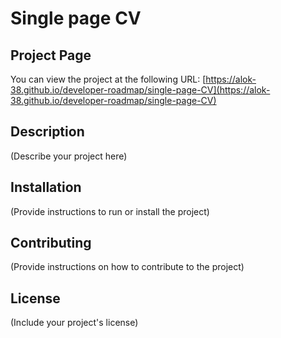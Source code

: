 # Single page CV

## Project Page
You can view the project at the following URL:
[https://alok-38.github.io/developer-roadmap/single-page-CV](https://alok-38.github.io/developer-roadmap/single-page-CV)

## Description
(Describe your project here)

## Installation
(Provide instructions to run or install the project)

## Contributing
(Provide instructions on how to contribute to the project)

## License
(Include your project's license)
